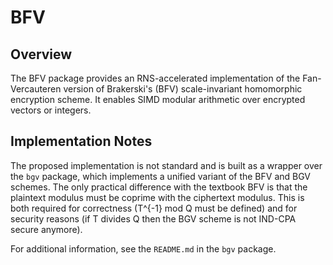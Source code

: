 # BFV

## Overview

The BFV package provides an RNS-accelerated implementation of the Fan-Vercauteren version of Brakerski's (BFV) scale-invariant homomorphic encryption scheme. It enables SIMD modular arithmetic over encrypted vectors or integers.

## Implementation Notes

The proposed implementation is not standard and is built as a wrapper over the `bgv` package, which implements a unified variant of the BFV and BGV schemes. The only practical difference with the textbook BFV is that the plaintext modulus must be coprime with the ciphertext modulus. This is both required for correctness (T^{-1} mod Q must be defined) and for security reasons (if T divides Q then the BGV scheme is not IND-CPA secure anymore).

For additional information, see the `README.md` in the `bgv` package.
